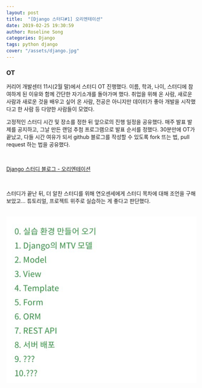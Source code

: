 ```yaml
---
layout: post
title:  "[Django 스터디#1] 오리엔테이션"
date: 2019-02-25 19:30:59
author: Roseline Song
categories: Django
tags: python django
cover: "/assets/django.jpg"
---
```


### OT

커리어 개발센터 11시(2월 말)에서 스터디 OT 진행했다. 이름, 학과, 나이, 스터디에 참여하게 된 이유와 함께 간단한 자기소개를 돌아가며 했다. 취업을 위해 온 사람, 새로운 사람과 새로운 것을 배우고 싶어 온 사람, 전공은 아니지만 데이터가 좋아 개발을 시작했다고 한 사람 등 다양한 사람들이 모였다. 

고정적인 스터디 시간 및 장소를 정한 뒤 앞으로의 진행 일정을 공유했다. 매주 발표 발제를 공지하고, 그날 만든 랜덤 추첨 프로그램으로 발표 순서를 정했다. 30분만에 OT가 끝났고, 다들 시간 여유가 되서 github 블로그를 작성할 수 있도록 fork 뜨는 법, pull request 하는 법을 공유했다. 

<br>

[Django 스터디 블로그 - 오리엔테이션](https://djangohy.github.io/Orientation)

<br>

스터디가 끝난 뒤, 더 알찬 스터디를 위해 연오센세에게 스터디 목차에 대해 조언을 구해보았고... 튜토리얼, 프로젝트 위주로 실습하는 게 좋다고 판단했다. 

<br>

<img src="/assets/images/190225_orientation.jpg">

<br>
<br>
